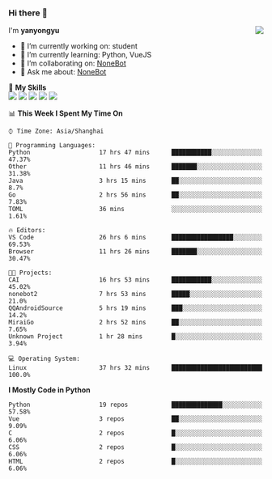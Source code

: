 ### Hi there 👋

<a href="#">
  <img align="right" src="https://github-readme-stats.vercel.app/api?username=yanyongyu&count_private=true&show_icons=true&bg_color=15,f2f7fd,E0EAFC" />
</a>

I'm **yanyongyu**

- 🔭 I’m currently working on: student
- 🌱 I’m currently learning: Python, VueJS
- 👯 I’m collaborating on: [NoneBot](https://github.com/nonebot)
- 💬 Ask me about: [NoneBot](https://github.com/nonebot)

🌟 **My Skills**  
![](https://img.shields.io/badge/-Python-3e74a2?style=flat-square&logo=Python&logoColor=fff)
![](https://img.shields.io/badge/-Vue-4fc08d?style=flat-square&logo=Vue.js&logoColor=fff)
![](https://img.shields.io/badge/-Node.js-339933?style=flat-square&logo=Node.js&logoColor=fff)
![](https://img.shields.io/badge/-Docker-2496ED?style=flat-square&logo=Docker&logoColor=fff)
![](https://img.shields.io/badge/-Linux-000000?style=flat-square&logo=Linux&logoColor=fff)

<!--START_SECTION:waka-->
📊 **This Week I Spent My Time On** 

```text
⌚︎ Time Zone: Asia/Shanghai

💬 Programming Languages: 
Python                   17 hrs 47 mins      ███████████░░░░░░░░░░░░░░   47.37% 
Other                    11 hrs 46 mins      ███████░░░░░░░░░░░░░░░░░░   31.38% 
Java                     3 hrs 15 mins       ██░░░░░░░░░░░░░░░░░░░░░░░   8.7% 
Go                       2 hrs 56 mins       ██░░░░░░░░░░░░░░░░░░░░░░░   7.83% 
TOML                     36 mins             ░░░░░░░░░░░░░░░░░░░░░░░░░   1.61%

🔥 Editors: 
VS Code                  26 hrs 6 mins       █████████████████░░░░░░░░   69.53% 
Browser                  11 hrs 26 mins      ███████░░░░░░░░░░░░░░░░░░   30.47%

🐱‍💻 Projects: 
CAI                      16 hrs 53 mins      ███████████░░░░░░░░░░░░░░   45.02% 
nonebot2                 7 hrs 53 mins       █████░░░░░░░░░░░░░░░░░░░░   21.0% 
QQAndroidSource          5 hrs 19 mins       ███░░░░░░░░░░░░░░░░░░░░░░   14.2% 
MiraiGo                  2 hrs 52 mins       ██░░░░░░░░░░░░░░░░░░░░░░░   7.65% 
Unknown Project          1 hr 28 mins        █░░░░░░░░░░░░░░░░░░░░░░░░   3.94%

💻 Operating System: 
Linux                    37 hrs 32 mins      █████████████████████████   100.0%

```

**I Mostly Code in Python** 

```text
Python                   19 repos            ██████████████░░░░░░░░░░░   57.58% 
Vue                      3 repos             ██░░░░░░░░░░░░░░░░░░░░░░░   9.09% 
C                        2 repos             █░░░░░░░░░░░░░░░░░░░░░░░░   6.06% 
CSS                      2 repos             █░░░░░░░░░░░░░░░░░░░░░░░░   6.06% 
HTML                     2 repos             █░░░░░░░░░░░░░░░░░░░░░░░░   6.06%

```



<!--END_SECTION:waka-->
